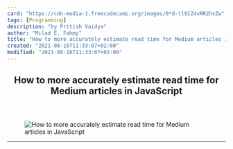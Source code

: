 ```yaml
---
card: "https://cdn-media-1.freecodecamp.org/images/0*d-tl9IZ4vRR2hvZw"
tags: [Programming]
description: "by Pritish Vaidya"
author: "Milad E. Fahmy"
title: "How to more accurately estimate read time for Medium articles in JavaScript"
created: "2021-08-16T11:33:07+02:00"
modified: "2021-08-16T11:33:07+02:00"
---
```

<div class="site-wrapper">
<main id="site-main" class="site-main outer">
<div class="inner">
<article class="post-full post tag-programming tag-javascript tag-technology tag-productivity tag-tech ">
<header class="post-full-header">
<h1 class="post-full-title">How to more accurately estimate read time for Medium articles in JavaScript</h1>
</header>
<figure class="post-full-image">
<picture>
<source media="(max-width: 700px)" sizes="1px" srcset="data:image/gif;base64,R0lGODlhAQABAIAAAAAAAP///yH5BAEAAAAALAAAAAABAAEAAAIBRAA7 1w">
<source media="(min-width: 701px)" sizes="(max-width: 800px) 400px,
(max-width: 1170px) 700px,
1400px" srcset="https://cdn-media-1.freecodecamp.org/images/0*d-tl9IZ4vRR2hvZw 300w,
https://cdn-media-1.freecodecamp.org/images/0*d-tl9IZ4vRR2hvZw 600w,
https://cdn-media-1.freecodecamp.org/images/0*d-tl9IZ4vRR2hvZw 1000w,
https://cdn-media-1.freecodecamp.org/images/0*d-tl9IZ4vRR2hvZw 2000w">
<img onerror="this.style.display='none'" src="https://cdn-media-1.freecodecamp.org/images/0*d-tl9IZ4vRR2hvZw" alt="How to more accurately estimate read time for Medium articles in JavaScript">
</picture>
</figure>
<section class="post-full-content">
<div class="post-content medium-migrated-article">
</div>
<hr>
</section>
</article>
</div>
</main>
</div>
<!-- Google Tag Manager (noscript) -->
<!-- End Google Tag Manager (noscript) -->
